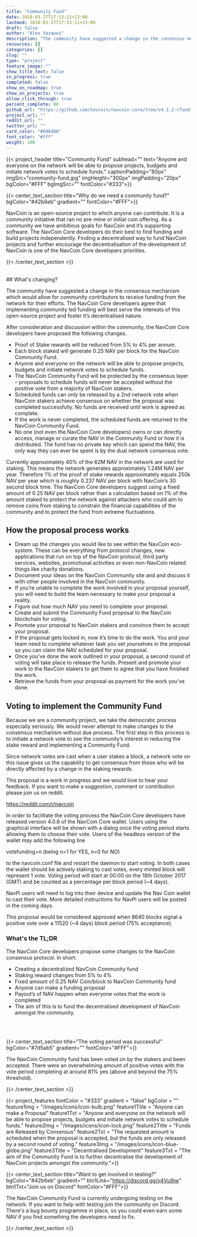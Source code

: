 ```yaml
---
title: "Community Fund"
date: 2018-03-27T17:53:11+13:00
lastmod: 2018-03-27T17:53:11+13:00
draft: false
author: "Alex Vazquez"
description: "The community have suggested a change in the consensus mechanism which would allow for community contributors to receive funding from the network for their efforts."
resources: []
categories: []
slug: ""
type: "project"
feature_image: ""
show_title_text: false
in_progress: true
completed: false
show_on_roadmap: true
show_on_projects: true
allow_click_through: true
percent_complete: 80
github_url: "https://github.com/navcoin/navcoin-core/tree/v4.1.2-cfund"
project_url: ""
reddit_url: ""
twitter_url: ""
card_color: "#6984D8"
font_color: "#fff"
weight: 100
---
```


{{< project_header
    title="Community Fund"
    subhead=""
    text="Anyone and everyone on the network will be able to propose projects, budgets and initiate network votes to schedule funds."
    captionPadding="80px"
    imgSrc="community-fund.jpg"
    imgHeight="300px"
    imgPadding="20px"
    bgColor="#FFF"
    bgImgSrc=""
    fontColor="#333">}}



{{< center_text_section
    title="Why do we need a community fund?"
    bgColor="#42b6eb"
    gradient=""
    fontColor="#FFF">}}
    <p>NavCoin is an open-source project to which anyone can contribute. It is a community initiative that ran no pre-mine or initial coin offering. As a community we have ambitious goals for NavCoin and it’s supporting software. The NavCoin Core developers do their best to find funding and build projects independently. Finding a decentralised way to fund NavCoin projects and further encourage the decentralisation of the development of NavCoin is one of the NavCoin Core developers priorities.</p>
{{< /center_text_section >}}

<br />
## What's changing?

The community have suggested a change in the consensus mechanism which would allow for community contributors to receive funding from the network for their efforts. The NavCoin Core developers agree that implementing community led funding will best serve the interests of this open-source project and foster it’s decentralised nature.

After consideration and discussion within the community, the NavCoin Core developers have proposed the following changes.

- Proof of Stake rewards will be reduced from 5% to 4% per annum.
- Each block staked will generate 0.25 NAV per block for the NavCoin Community Fund.
- Anyone and everyone on the network will be able to propose projects, budgets and initiate network votes to schedule funds.
- The NavCoin Community Fund will be protected by the consensus layer – proposals to schedule funds will never be accepted without the positive vote from a majority of NavCoin stakers.
- Scheduled funds can only be released by a 2nd network vote when NavCoin stakers achieve consensus on whether the proposal was completed successfully. No funds are received until work is agreed as complete.
- If the work is never completed, the scheduled funds are returned to the NavCoin Community Fund.
- No one (not even the NavCoin Core developers) owns or can directly access, manage or curate the NAV in the Community Fund or how it is distributed. The fund has no private key which can spend the NAV, the only way they can ever be spent is by the dual network consensus vote.

Currently approximately 40% of the 62M NAV in the network are used for staking. This means the network generates approximately 1.24M NAV per year. Therefore 1% of the proof of stake rewards approximately equals 250k NAV per year which is roughly 0.237 NAV per block with NavCoin’s 30 second block time. The NavCoin Core developers suggest using a fixed amount of 0.25 NAV per block rather than a calculation based on 1% of the amount staked to protect the network against attackers who could aim to remove coins from staking to constrain the financial capabilities of the community and to protect the fund from extreme fluctuations.

## How the proposal process works

- Dream up the changes you would like to see within the NavCoin eco-system. These can be everything from protocol changes, new applications that run on top of the NavCoin protocol, third party services, websites, promotional activities or even non-NavCoin related things like charity donations.
- Document your ideas on the NavCoin Community site and and discuss it with other people involved in the NavCoin community.
- If you’re unable to complete the work involved in your proposal yourself, you will need to build the team necessary to make your proposal a reality.
- Figure out how much NAV you need to complete your proposal.
- Create and submit the Community Fund proposal to the NavCoin blockchain for voting.
- Promote your proposal to NavCoin stakers and convince them to accept your proposal.
- If the proposal gets locked in, now it’s time to do the work. You and your team need to complete whatever task you set yourselves in the proposal so you can claim the NAV scheduled for your proposal.
- Once you’ve done the work outlined in your proposal, a second round of voting will take place to release the funds. Present and promote your work to the NavCoin stakers to get them to agree that you have finished the work.
- Retrieve the funds from your proposal as payment for the work you’ve done.

## Voting to implement the Community Fund

Because we are a community project, we take the democratic process especially seriously. We would never attempt to make changes to the consensus mechanism without due process. The first step in this process is to initiate a network vote to see the community’s interest in reducing the stake reward and implementing a Community Fund.

Since network votes are cast when a user stakes a block, a network vote on this issue gives us the capability to get consensus from those who will be directly affected by a change in the staking rewards.

This proposal is a work in progress and we would love to hear your feedback. If you want to make a suggestion, comment or contribution please join us on reddit.

https://reddit.com/r/navcoin

In order to facilitate the voting process the NavCoin Core developers have released version 4.0.6 of the NavCoin Core wallet. Users using the graphical interface will be shown with a dialog once the voting period starts allowing them to choose their vote. Users of the headless version of the wallet may add the following line

votefunding=n (being n=1 for YES, n=0 for NO)

to the navcoin.conf file and restart the daemon to start voting. In both cases the wallet should be actively staking to cast votes, every minted block will represent 1 vote. Voting period will start at 00:00 on the 18th October 2017 (GMT) and be counted as a percentage per block period (~4 days).

NavPi users will need to log into their device and update the Nav Coin wallet to cast their vote. More detailed instructions for NavPi users will be posted in the coming days.

This proposal would be considered approved when 8640 blocks signal a positive vote over a 11520 (~4 days) block period (75% acceptance).

### What's the TL;DR

The NavCoin Core developers propose some changes to the NavCoin consensus protocol. In short:

- Creating a decentralized NavCoin Community fund
- Staking reward changes from 5% to 4%
- Fixed amount of 0.25 NAV Coin/block to NavCoin Community fund
- Anyone can make a funding proposal
- Payout’s of NAV happen when everyone votes that the work is completed
- The aim of this is to fund the decentralised development of NavCoin amongst the community.

<br /><br />

{{< center_text_section
    title="The voting period was successful"
    bgColor="#7d5ab5"
    gradient=""
    fontColor="#FFF">}}
    <p>The NavCoin Community fund has been voted on by the stakers and been accepted. There were an overwhelming amount of positive votes with the vote period completing at around 81% yes (above and beyond the 75% threshold). </p>

{{< /center_text_section >}}


{{< project_features
    fontColor = "#333"
    gradient = "false"
    bgColor = ""
    feature1Img = "/images/icons/icon-bulb.png"
    feature1Title = "Anyone can make a Proposal"
    feature1Txt = "Anyone and everyone on the network will be able to propose projects, budgets and initiate network votes to schedule funds."
    feature2Img = "/images/icons/icon-lock.png"
    feature2Title = "Funds are Released by Consensus"
    feature2Txt = "The requested amount is scheduled when the proposal is accepted, but the funds are only released by a second round of voting."
    feature3Img = "/images/icons/icon-blue-globe.png"
    feature3Title = "Decentralised Development"
    feature3Txt = "The aim of the Community Fund is to further decentralise the development of NavCoin projects amongst the community.">}}

{{< center_text_section
    title="Want to get involved in testing?"
    bgColor="#42b6eb"
    gradient=""
    btn1Link="https://discord.gg/y4Vu9jw"
    btn1Txt="Join us on Discord"
    fontColor="#FFF">}}
    <p>The NavCoin Community Fund is currently undergoing testing on the network. If you want to help with testing join the community on Discord. There's a bug bounty programme in place, so you could even earn some NAV if you find something the developers need to fix.</p>
{{< /center_text_section >}}
